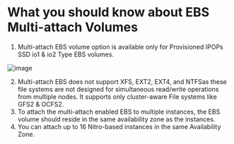 # What you should know about EBS Multi-attach Volumes

1. Multi-attach EBS volume option is available only for Provisioned IPOPs SSD io1 & io2 Type EBS volumes.

![image](https://user-images.githubusercontent.com/33947539/166426964-04c815f7-cb69-4c32-952a-76566a547d09.png)

2. Multi-attach EBS does not support XFS, EXT2, EXT4, 
   and NTFSas these file systems are not designed for simultaneous read/write operations from multiple nodes. It supports only cluster-aware File systems like GFS2 & OCFS2.
3. To attach the multi-attach enabled EBS to multiple instances, the EBS volume should reside in the same availability zone as the instances.
4. You can attach up to 16 Nitro-based instances in the same Availability Zone.   
   
